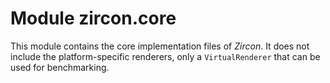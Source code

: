 # Module zircon.core

This module contains the core implementation files of *Zircon*. It does not include the platform-specific renderers,
only a `VirtualRenderer` that can be used for benchmarking.
